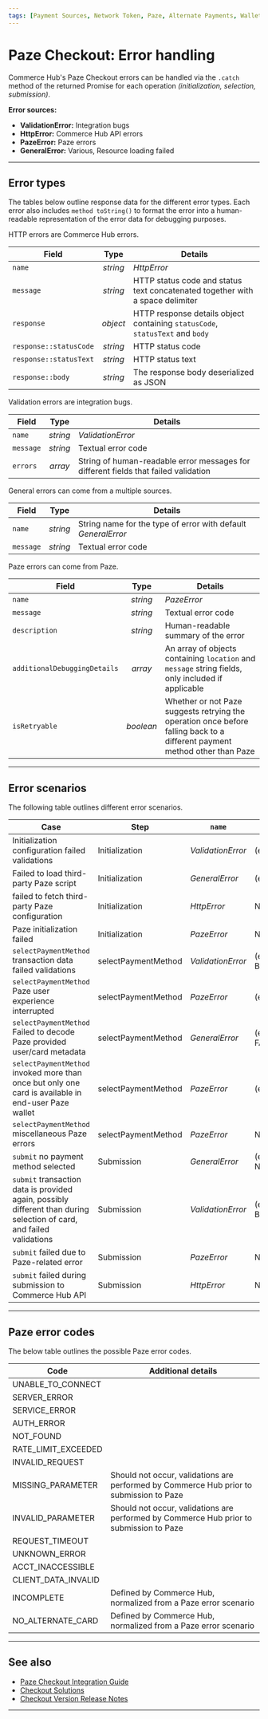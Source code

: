 ```yaml
---
tags: [Payment Sources, Network Token, Paze, Alternate Payments, Wallet, Online]
---
```


# Paze Checkout: Error handling

Commerce Hub's Paze Checkout errors can be handled via the `.catch` method of the returned Promise for each operation *(initialization, selection, submission)*.

**Error sources:**

- **ValidationError:** Integration bugs
- **HttpError:** Commerce Hub API errors
- **PazeError:** Paze errors
- **GeneralError:** Various, Resource loading failed

---

## Error types

The tables below outline response data for the different error types. Each error also includes `method toString()` to format the error into a human-readable representation of the error data for debugging purposes.

<!--
type: tab
titles: HttpError, ValidationError, GeneralError, PazeError
-->

HTTP errors are Commerce Hub errors.

| Field | Type | Details |
| ----- | :-----: | ----- |
| `name` | *string* | *HttpError* |
| `message` | *string* | HTTP status code and status text concatenated together with a space delimiter |
| `response` | *object* | HTTP response details object containing `statusCode`, `statusText` and `body` |
| `response::statusCode` | *string* | HTTP status code |
| `response::statusText` | *string* | HTTP status text |
| `response::body` | *string* | The response body deserialized as JSON |

<!--
type: tab
-->

Validation errors are integration bugs.

| Field | Type | Details |
| ----- | :-----: | ----- |
| `name` | *string* | *ValidationError* |
| `message` | *string* | Textual error code |
| `errors` | *array* | String of human-readable error messages for different fields that failed validation |

<!--
type: tab
-->

General errors can come from a multiple sources.

| Field | Type | Details |
| ----- | :-----: | ----- |
| `name` | *string* | String name for the type of error with default *GeneralError* |
| `message` | *string* | Textual error code |


<!--
type: tab
-->

Paze errors can come from Paze.

| Field | Type | Details |
| ----- | :-----:| ----- |
| `name` | *string* | *PazeError* |
| `message` | *string* | Textual error code |
| `description` | *string* | Human-readable summary of the error |
| `additionalDebuggingDetails` | *array* | An array of objects containing `location` and `message` string fields, only included if applicable |
| `isRetryable` | *boolean* | Whether or not Paze suggests retrying the operation once before falling back to a different payment method other than Paze |

<!-- type: tab-end -->

---

## Error scenarios

The following table outlines different error scenarios.

| Case | Step | `name` | `message` |
| ----- | ----- | ----- | ----- |
| Initialization configuration failed validations | Initialization | *ValidationError* |(error code): BAD_PAZE_CONFIG |
| Failed to load third-party Paze script | Initialization | *GeneralError* | (error code): SCRIPT_LOAD_ERROR |
| failed to fetch third-party Paze configuration | Initialization | *HttpError* | N/A |
| Paze initialization failed | Initialization | *PazeError* | N/A |
| `selectPaymentMethod` transaction data failed validations | selectPaymentMethod | *ValidationError* | (error code): BAD_PAZE_TRANSACTION_DATA |
| `selectPaymentMethod` Paze user experience interrupted | selectPaymentMethod | *PazeError* | (error code): INCOMPLETE |
| `selectPaymentMethod` Failed to decode Paze provided user/card metadata | selectPaymentMethod | *GeneralError* | (error code): FAILED_TO_DECODE_PAZE_RESPONSE |
| `selectPaymentMethod` invoked more than once but only one card is available in end-user Paze wallet | selectPaymentMethod | *PazeError* | (error code): NO_ALTERNATE_CARD |
| `selectPaymentMethod` miscellaneous Paze errors | selectPaymentMethod | *PazeError* | N/A |
| `submit` no payment method selected | Submission | *GeneralError* | (error code): NO_PAYMENT_METHOD_SELECTED |
| `submit` transaction data is provided again, possibly different than during selection of card, and failed validations | Submission | *ValidationError* | (error code): BAD_PAZE_TRANSACTION_DATA |
| `submit` failed due to Paze-related error | Submission | *PazeError* | N/A |
| `submit` failed during submission to Commerce Hub API | Submission | *HttpError* | N/A |

---

## Paze error codes

The below table outlines the possible Paze error codes.

| Code | Additional details |
| ----- | ----- |
| UNABLE_TO_CONNECT | |
| SERVER_ERROR | |
| SERVICE_ERROR | |
| AUTH_ERROR | |
| NOT_FOUND | |
| RATE_LIMIT_EXCEEDED | |
| INVALID_REQUEST | |
| MISSING_PARAMETER | Should not occur, validations are performed by Commerce Hub prior to submission to Paze |
| INVALID_PARAMETER | Should not occur, validations are performed by Commerce Hub prior to submission to Paze |
| REQUEST_TIMEOUT | |
| UNKNOWN_ERROR | |
| ACCT_INACCESSIBLE | |
| CLIENT_DATA_INVALID  | |
| INCOMPLETE | Defined by Commerce Hub, normalized from a Paze error scenario |
| NO_ALTERNATE_CARD |  Defined by Commerce Hub, normalized from a Paze error scenario |

---

## See also

- [Paze Checkout Integration Guide](?path=docs/Resources/Guides/Payment-Sources/Paze/Paze-Checkout.md)
- [Checkout Solutions](?path=docs/Online-Mobile-Digital/Secure-Data-Capture/Secure-Data-Capture.md)
- [Checkout Version Release Notes](?path=docs/Online-Mobile-Digital/Secure-Data-Capture/SDC-Version-Release.md)

---

